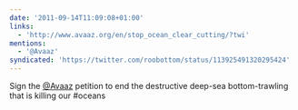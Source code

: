 ```yaml
---
date: '2011-09-14T11:09:08+01:00'
links:
  - 'http://www.avaaz.org/en/stop_ocean_clear_cutting/?twi'
mentions:
  - '@Avaaz'
syndicated: 'https://twitter.com/roobottom/status/113925491320295424'
---
```

Sign the [@Avaaz](https://twitter.com/@Avaaz) petition to end the destructive deep-sea bottom-trawling that is killing our #oceans  
